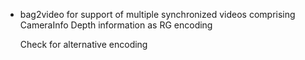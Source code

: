 

- bag2video for support of multiple synchronized videos comprising
	CameraInfo
	Depth information as RG encoding

	Check for alternative encoding 
